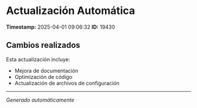 # Actualización Automática

**Timestamp:** 2025-04-01 09:06:32
**ID:** 19430

## Cambios realizados

Esta actualización incluye:
- Mejora de documentación
- Optimización de código
- Actualización de archivos de configuración

---
*Generado automáticamente*
